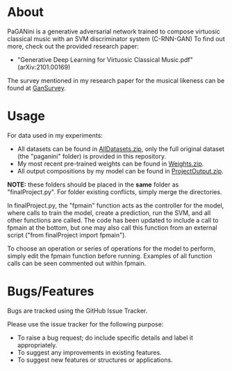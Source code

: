 # About
PaGANini is a generative adversarial network trained to compose virtuosic classical music with an SVM discriminator system (C-RNN-GAN) 
To find out more, check out the provided research paper:
  * "Generative Deep Learning for Virtuosic Classical Music.pdf" (arXiv:2101.00169)

The survey mentioned in my research paper for the musical likeness can be found at [GanSurvey](http://danielszelogowski.com/gansurvey/).

# Usage
For data used in my experiments:
  * All datasets can be found in [AllDatasets.zip](https://yadi.sk/d/BdyBP6SpI1-HVg), only the full original dataset (the "paganini" folder) is provided in this repository.  
  * My most recent pre-trained weights can be found in [Weights.zip](https://yadi.sk/d/CULFtvqj9nMbjA).
  * All output compositions by my model can be found in [ProjectOutput.zip](https://yadi.sk/d/-J_1BUkPikiedw).

**NOTE:** these folders should be placed in the **same** folder as "finalProject.py". For folder existing conflicts, simply merge the directories.


In finalProject.py, the "fpmain" function acts as the controller for the model, where calls to train the model, create a prediction, run the SVM, and all other functions are called.
The code has been updated to include a call to fpmain at the bottom, but one may also call this function from an external script ("from finalProject import fpmain").

To choose an operation or series of operations for the model to perform, simply edit the fpmain function before running. Examples of all function calls can be seen commented out within fpmain.

# Bugs/Features
Bugs are tracked using the GitHub Issue Tracker.

Please use the issue tracker for the following purpose:
  * To raise a bug request; do include specific details and label it appropriately.
  * To suggest any improvements in existing features.
  * To suggest new features or structures or applications.
